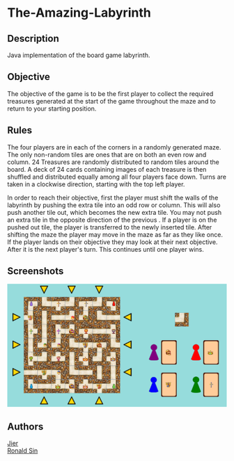 # The-Amazing-Labyrinth


## Description
Java implementation of the board game labyrinth.

## Objective
The objective of the game is to be the first player to collect the required treasures generated at the start of the game throughout the maze and to return to your starting position. 

## Rules
The four players are in each of the corners in a randomly generated maze. The only non-random tiles are ones that are on both an even row and column. 24 Treasures are randomly distributed to random tiles around the board. A deck of 24 cards containing images of each treasure is then shuffled and distributed equally among all four players face down. Turns are taken in a clockwise direction, starting with the top left player. 

In order to reach their objective, first the player must shift the walls of the labyrinth by pushing the extra tile into an odd row or column. This will also push another tile out, which becomes the new extra tile. You may not push an extra tile in the opposite direction of the previous . If a player is on the pushed out tile, the player is transferred to the newly inserted tile.  After shifting the maze the player may move in the maze as far as they like once. If the player lands on their objective they may look at their next objective. After it is the next player's turn. This continues until one player wins. 

## Screenshots
![main game](/src/resources/screenshots/mainGame.png)

## Authors
[Jier](https://github.com/jchenuw) <br/>
[Ronald Sin](https://github.com/ronaldsin) <br/>

